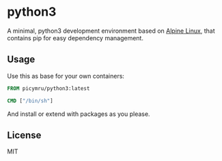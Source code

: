 # python3

A minimal, python3 development environment based on [Alpine Linux](http://alpinelinux.org/),
that contains pip for easy dependency management.

## Usage

Use this as base for your own containers:

```dockerfile
FROM picymru/python3:latest

CMD ["/bin/sh"]
```

And install or extend with packages as you please.

## License

MIT